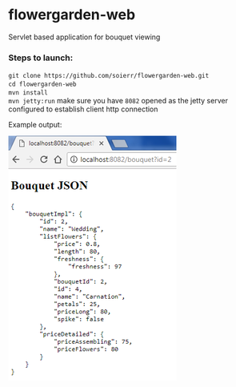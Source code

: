 # flowergarden-web

Servlet based application for bouquet viewing

### Steps to launch:

`git clone https://github.com/soierr/flowergarden-web.git`    
`cd flowergarden-web`  
`mvn install`  
`mvn jetty:run` make sure you have `8082` opened as the jetty server configured to establish client http connection  

Example output:

![GitHub Logo](./images/bouquet-json.png)
